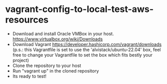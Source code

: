 # vagrant-config-to-local-test-aws-resources

- Download and install Oracle VMBox  in your host. https://www.virtualbox.org/wiki/Downloads
- Download Vagrant  https://developer.hashicorp.com/vagrant/downloads (p.s.: this Vagrantfile is set to use the 'alvistack/ubuntu-22.04' box, feel free to change your Vagrantfile to set the box which fits bestly your project)
- Clone the repository to your host
- Run "vagrant up" in the cloned repository
- Its ready to test!
